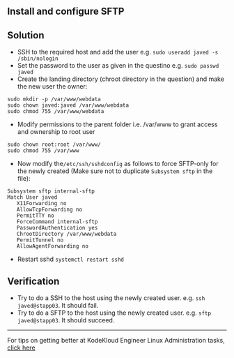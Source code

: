 
## Install and configure SFTP
## Solution
* SSH to the required host and add the user e.g. `sudo useradd javed -s /sbin/nologin` 
* Set the password to the user as given in the questino e.g. `sudo passwd javed`
* Create the landing directory (chroot directory in the question) and make the new user the owner:
```
sudo mkdir -p /var/www/webdata
sudo chown javed:javed /var/www/webdata 
sudo chmod 755 /var/www/webdata
```
* Modify permissions to the parent folder i.e. /var/www to grant access and ownership to root user
```
sudo chown root:root /var/www/
sudo chmod 755 /var/www
```
* Now modify the`/etc/ssh/sshdconfig` as follows to force SFTP-only for the newly created (Make sure not to duplicate `Subsystem sftp` in the file):
 ```
 Subsystem sftp internal-sftp 
 Match User javed 
    X11Forwarding no 
    AllowTcpForwarding no 
    PermitTTY no 
    ForceCommand internal-sftp 
    PasswordAuthentication yes 
    ChrootDirectory /var/www/webdata 
    PermitTunnel no 
    AllowAgentForwarding no 
 ```
* Restart sshd `systemctl restart sshd`
 
## Verification
* Try to do a SSH to the host using the newly created user. e.g. `ssh javed@stapp03`. It should fail.
* Try to do a SFTP to the host using the newly created user. e.g. `sftp javed@stapp03`. It should succeed.

---
For tips on getting better at KodeKloud Engineer Linux Administration tasks, [click here](./README.md)